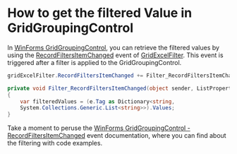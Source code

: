 # How to get the filtered Value in GridGroupingControl

In [WinForms GridGroupingControl](https://help.syncfusion.com/windowsforms/gridgrouping/overview), you can retrieve the filtered values by using the [RecordFiltersItemChanged](https://help.syncfusion.com/cr/windowsforms/Syncfusion.GridHelperClasses.GridExcelFilter.html#Syncfusion_GridHelperClasses_GridExcelFilter_RecordFiltersItemChanged) event of [GridExcelFilter](https://help.syncfusion.com/cr/windowsforms/Syncfusion.GridHelperClasses.GridExcelFilter.html). This event is triggered after a filter is applied to the GridGroupingControl.
 
 ```C#
gridExcelFilter.RecordFiltersItemChanged += Filter_RecordFiltersItemChanged;

private void Filter_RecordFiltersItemChanged(object sender, ListPropertyChangedEventArgs e)
{
     var filteredValues = (e.Tag as Dictionary<string,
     System.Collections.Generic.List<string>>).Values;
}
 ```
 
Take a moment to peruse the [WinForms GridGroupingControl - RecordFiltersItemChanged](https://help.syncfusion.com/windowsforms/gridgrouping/filtering#events-2) event documentation, where you can find about the filtering with code examples.